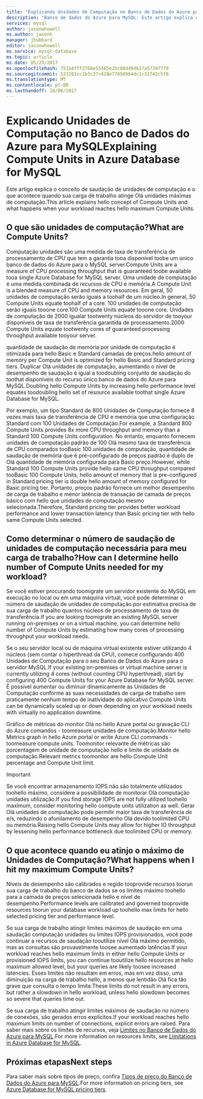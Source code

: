 ```yaml
---
title: "Explicando Unidades de Computação no Banco de Dados do Azure para MySQL | Microsoft Docs"
description: "Banco de dados do Azure para MySQL: Este artigo explica conceitos de saudação de unidades de computação e o que acontece quando sua carga de trabalho atinge Olá unidades máximas de computação."
services: mysql
author: jasonwhowell
ms.author: jasonh
manager: jhubbard
editor: jasonwhowell
ms.service: mysql-database
ms.topic: article
ms.date: 05/23/2017
ms.openlocfilehash: 751b4fff2760e55565e2bc80d49db17a57397779
ms.sourcegitcommit: 523283cc1b3c37c428e77850964dc1c33742c5f0
ms.translationtype: MT
ms.contentlocale: pt-BR
ms.lasthandoff: 10/06/2017
---
```

# <a name="explaining-compute-units-in-azure-database-for-mysql"></a><span data-ttu-id="2a126-103">Explicando Unidades de Computação no Banco de Dados do Azure para MySQL</span><span class="sxs-lookup"><span data-stu-id="2a126-103">Explaining Compute Units in Azure Database for MySQL</span></span>
<span data-ttu-id="2a126-104">Este artigo explica o conceito de saudação de unidades de computação e o que acontece quando sua carga de trabalho atinge Olá unidades máximas de computação.</span><span class="sxs-lookup"><span data-stu-id="2a126-104">This article explains hello concept of Compute Units and what happens when your workload reaches hello maximum Compute Units.</span></span>

## <a name="what-are-compute-units"></a><span data-ttu-id="2a126-105">O que são unidades de computação?</span><span class="sxs-lookup"><span data-stu-id="2a126-105">What are Compute Units?</span></span>
<span data-ttu-id="2a126-106">Computação unidades são uma medida de taxa de transferência de processamento de CPU que tem a garantia tooa disponível toobe um único banco de dados do Azure para o MySQL server.</span><span class="sxs-lookup"><span data-stu-id="2a126-106">Compute Units are a measure of CPU processing throughput that is guaranteed toobe available tooa single Azure Database for MySQL server.</span></span> <span data-ttu-id="2a126-107">Uma unidade de computação é uma medida combinada de recursos de CPU e memória.</span><span class="sxs-lookup"><span data-stu-id="2a126-107">A Compute Unit is a blended measure of CPU and memory resources.</span></span> <span data-ttu-id="2a126-108">Em geral, 50 unidades de computação serão iguais a toohalf de um núcleo.</span><span class="sxs-lookup"><span data-stu-id="2a126-108">In general, 50 Compute Units equate toohalf of a core.</span></span> <span data-ttu-id="2a126-109">100 unidades de computação serão iguais tooone core.</span><span class="sxs-lookup"><span data-stu-id="2a126-109">100 Compute Units equate tooone core.</span></span> <span data-ttu-id="2a126-110">Unidades de computação de 2000 igualar tootwenty núcleos do servidor de tooyour disponíveis de taxa de transferência garantida de processamento.</span><span class="sxs-lookup"><span data-stu-id="2a126-110">2000 Compute Units equate tootwenty cores of guaranteed processing throughput available tooyour server.</span></span>

<span data-ttu-id="2a126-111">quantidade de saudação de memória por unidade de computação é otimizada para hello Basic e Standard camadas de preços.</span><span class="sxs-lookup"><span data-stu-id="2a126-111">hello amount of memory per Compute Unit is optimized for hello Basic and Standard pricing tiers.</span></span> <span data-ttu-id="2a126-112">Duplicar Olá unidades de computação, aumentando o nível de desempenho de saudação é igual a toodoubling conjunto de saudação do toothat disponíveis do recurso único banco de dados do Azure para MySQL.</span><span class="sxs-lookup"><span data-stu-id="2a126-112">Doubling hello Compute Units by increasing hello performance level equates toodoubling hello set of resource available toothat single Azure Database for MySQL.</span></span>

<span data-ttu-id="2a126-113">Por exemplo, um tipo Standard de 800 Unidades de Computação fornece 8 vezes mais taxa de transferência de CPU e memória que uma configuração Standard com 100 Unidades de Computação.</span><span class="sxs-lookup"><span data-stu-id="2a126-113">For example, a Standard 800 Compute Units provides 8x more CPU throughput and memory than a Standard 100 Compute Units configuration.</span></span> <span data-ttu-id="2a126-114">No entanto, enquanto fornecem unidades de computação padrão de 100 Olá mesmo taxa de transferência de CPU comparados tooBasic 100 unidades de computação, quantidade de saudação de memória que é pré-configurado de preços padrão é duplo de Olá quantidade de memória configurada para Basic preço.</span><span class="sxs-lookup"><span data-stu-id="2a126-114">However, while Standard 100 Compute Units provide hello same CPU throughput compared tooBasic 100 Compute Units, hello amount of memory that is pre-configured in Standard pricing tier is double hello amount of memory configured for Basic pricing tier.</span></span> <span data-ttu-id="2a126-115">Portanto, preços padrão fornece um melhor desempenho de carga de trabalho e menor latência de transação de camada de preços básico com hello que unidades de computação mesmo selecionada.</span><span class="sxs-lookup"><span data-stu-id="2a126-115">Therefore, Standard pricing tier provides better workload performance and lower transaction latency than Basic pricing tier with hello same Compute Units selected.</span></span>

## <a name="how-can-i-determine-hello-number-of-compute-units-needed-for-my-workload"></a><span data-ttu-id="2a126-116">Como determinar o número de saudação de unidades de computação necessária para meu carga de trabalho?</span><span class="sxs-lookup"><span data-stu-id="2a126-116">How can I determine hello number of Compute Units needed for my workload?</span></span>
<span data-ttu-id="2a126-117">Se você estiver procurando toomigrate um servidor existente do MySQL em execução no local ou em uma máquina virtual, você pode determinar o número de saudação de unidades de computação por estimativa precisa de sua carga de trabalho quantos núcleos de processamento de taxa de transferência.</span><span class="sxs-lookup"><span data-stu-id="2a126-117">If you are looking toomigrate an existing MySQL server running on-premises or on a virtual machine, you can determine hello number of Compute Units by estimating how many cores of processing throughput your workload needs.</span></span> 

<span data-ttu-id="2a126-118">Se o seu servidor local ou de máquina virtual existente estiver utilizando 4 núcleos (sem contar o hiperthread da CPU), comece configurando 400 Unidades de Computação para o seu Banco de Dados do Azure para o servidor MySQL.</span><span class="sxs-lookup"><span data-stu-id="2a126-118">If your existing on-premises or virtual machine server is currently utilizing 4 cores (without counting CPU hyperthread), start by configuring 400 Compute Units for your Azure Database for MySQL server.</span></span> <span data-ttu-id="2a126-119">É possível aumentar ou diminuir dinamicamente as Unidades de Computação conforme as suas necessidades de carga de trabalho sem praticamente nenhum tempo de inatividade do aplicativo.</span><span class="sxs-lookup"><span data-stu-id="2a126-119">Compute Units can be dynamically scaled up or down depending on your workload needs with virtually no application downtime.</span></span> 

<span data-ttu-id="2a126-120">Gráfico de métricas do monitor Olá no hello Azure portal ou gravação CLI do Azure comandos - toomeasure unidades de computação.</span><span class="sxs-lookup"><span data-stu-id="2a126-120">Monitor hello Metrics graph in hello Azure portal or write Azure CLI commands -toomeasure compute units.</span></span> <span data-ttu-id="2a126-121">Toomonitor relevante de métricas são porcentagem de unidade de computação hello e limite de unidade de computação.</span><span class="sxs-lookup"><span data-stu-id="2a126-121">Relevant metrics toomonitor are hello Compute Unit percentage and Compute Unit limit.</span></span>

>[!IMPORTANT]
> <span data-ttu-id="2a126-122">Se você encontrar armazenamento IOPS não são totalmente utilizados toohello máximo, considere a possibilidade de monitorar Olá computação unidades utilização.</span><span class="sxs-lookup"><span data-stu-id="2a126-122">If you find storage IOPS are not fully utilized toohello maximum, consider monitoring hello compute units utilization as well.</span></span> <span data-ttu-id="2a126-123">Gerar Olá unidades de computação pode permitir maior taxa de transferência de e/s, reduzindo o afunilamento de desempenho Olá devido toolimited CPU ou memória.</span><span class="sxs-lookup"><span data-stu-id="2a126-123">Raising hello Compute Units may allow for higher IO throughput by lessening hello performance bottleneck due toolimited CPU or memory.</span></span>

## <a name="what-happens-when-i-hit-my-maximum-compute-units"></a><span data-ttu-id="2a126-124">O que acontece quando eu atinjo o máximo de Unidades de Computação?</span><span class="sxs-lookup"><span data-stu-id="2a126-124">What happens when I hit my maximum Compute Units?</span></span>
<span data-ttu-id="2a126-125">Níveis de desempenho são calibrados e regido tooprovide recursos toorun sua carga de trabalho do banco de dados se os limites máximo toohello para a camada de preços selecionada hello e nível de desempenho.</span><span class="sxs-lookup"><span data-stu-id="2a126-125">Performance levels are calibrated and governed tooprovide resources toorun your database workload up toohello max limits for hello selected pricing tier and performance level.</span></span> 

<span data-ttu-id="2a126-126">Se sua carga de trabalho atingir limites máximos de saudação em uma saudação computação unidades ou limites IOPS provisionados, você pode continuar a recursos de saudação tooutilize nível Olá máximo permitido, mas as consultas são provavelmente toosee aumentado latências.</span><span class="sxs-lookup"><span data-stu-id="2a126-126">If your workload reaches hello maximum limits in either hello Compute Units or provisioned IOPS limits, you can continue tooutilize hello resources at hello maximum allowed level, but your queries are likely toosee increased latencies.</span></span> <span data-ttu-id="2a126-127">Esses limites não resultam em erros, mas em vez disso, uma diminuição na carga de trabalho hello, a menos que lentidão Olá fica tão grave que consulta o tempo limite.</span><span class="sxs-lookup"><span data-stu-id="2a126-127">These limits do not result in any errors, but rather a slowdown in hello workload, unless hello slowdown becomes so severe that queries time out.</span></span> 

<span data-ttu-id="2a126-128">Se sua carga de trabalho atingir limites máximos de saudação no número de conexões, são gerados erros explícitos.</span><span class="sxs-lookup"><span data-stu-id="2a126-128">If your workload reaches hello maximum limits on number of connections, explicit errors are raised.</span></span> <span data-ttu-id="2a126-129">Para saber mais sobre os limites de recursos, veja [Limites no Banco de Dados do Azure para MySQL](concepts-limits.md).</span><span class="sxs-lookup"><span data-stu-id="2a126-129">For more information on resources limits, see [Limitations in Azure Database for MySQL](concepts-limits.md).</span></span>

## <a name="next-steps"></a><span data-ttu-id="2a126-130">Próximas etapas</span><span class="sxs-lookup"><span data-stu-id="2a126-130">Next steps</span></span>
<span data-ttu-id="2a126-131">Para saber mais sobre tipos de preço, confira [Tipos de preço do Banco de Dados do Azure para MySQL](./concepts-service-tiers.md).</span><span class="sxs-lookup"><span data-stu-id="2a126-131">For more information on pricing tiers, see [Azure Database for MySQL pricing tiers](./concepts-service-tiers.md).</span></span>
